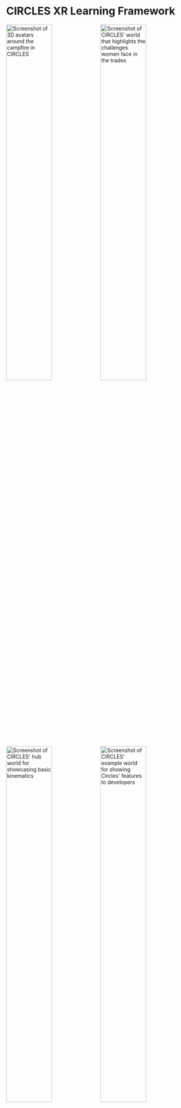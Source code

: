 # CIRCLES XR Learning Framework

<img src="node_server/public/global/images/Circles_MultiPlatform.jpg?raw=true" width="49.3%" alt="Screenshot of 3D avatars around the campfire in CIRCLES" />  <img src="node_server/public/global/images/Circles_WomenInTrades.jpg?raw=true" width="49.3%" alt="Screenshot of CIRCLES' world that highlights the challenges women face in the trades" /><img src="node_server/public/global/images/Circles_KinematicsHub.jpg?raw=true" width="49.3%" alt="Screenshot of CIRCLES' hub world for showcasing basic kinematics" /> <img src="node_server/public/global/images/Circles_ExampleWorld.jpg?raw=true" width="49.3%" alt="Screenshot of CIRCLES' example world for showing Circles' features to developers" />

## Table of Contents
##### *[back to top](#circles-xr-learning-framework)*

<br>

- [Circles Overview](#circles-overview)
  - [Why Use VR in Learning?](#why-use-vr-in-learning)
  - [Why Circles?](#why-circles)
  - [Research Using Circles](#research-using-circles)
- [Circles Interactions](#circles-interactions)
- [Running Circles Locally](#running-circles-locally)
- [Creating A New Circles World](#creating-a-new-circles-world)
- [Circles Structure](#circles-structure)
- [Circles Components](#circles-components)
- [Circles Networking](#circles-networking)
- [Learning More About A-Frame and Javascript Development](#learning-more-about-a-frame-and-javascript-development)
- [Contributing to Circles](#contributing-to-circles)
- [Early Contributors](#early-contributors)

----------------

## Circles Overview
##### *[back to top](#circles-xr-learning-framework)*

<br>

This **CIRCLES** framework is meant to easily allow
developers to create multi-user and multi-platform [WebXR](https://www.w3.org/TR/webxr/) learning activities on top of another WebXR framework [A-Frame](https://aframe.io), with networking provided by [Networked-Aframe](https://github.com/networked-aframe/networked-aframe).

CIRCLES is the practical Work-In-Progress (WIP) implementation of a research project into [universal](http://universaldesign.ie/What-is-Universal-Design/The-7-Principles/) and [inclusive](https://www.microsoft.com/design/inclusive/) multi-user VR considering how people interact with each other, their physical and virtual environments, and with learning artefacts in variable VR space. Our current focus is within both guided and unguided classroom and museum learning contexts; but we aim to keep the framework flexible where possible to allow for greater creativity.

- **[Click here for a blogpost on Circles and its progress, research, and development.](https://www.anthony-scavarelli.com/portfolio/circles-webvr-education-platform/)**
- **[Click here to view an open-access paper describing Circles and its core motivation, elements,and features.](https://publications.immersivelrn.org/index.php/academic/article/view/228)**

<br>

### **Why use VR in Learning?**
##### *[back to top](#circles-xr-learning-framework)*

<br>

While VR/AR technologies first appeared in research and development dating back to middle of the twentieth century ([Azuma 1997](https://scholar.google.com/scholar?hl=en&as_sdt=0%2C5&q=Azuma+R+%281997%29+A+survey+of+augmented+reality.+Presence+Teleoper+Virtual+Environ+6%284%29%3A355–385&btnG=); [Mazuryk and Gervautz 1996](https://scholar.google.com/scholar?hl=en&as_sdt=0%2C5&q=Mazuryk+T%2C+Gervautz+M+%281996%29+Virtual+reality-history%2C+applications%2C+technology+and+future.+Vienna+University+of+Technology&btnG=)) there is tremendous human interest in the concept of simulating reality which can be seen within fiction as early as the 1930s ([Weinbaum 1935](https://www.historyofinformation.com/detail.php?entryid=4543)), and much earlier within the philosophical realm, when humans started to consider whether our perceived reality is an “absolute” reality, rather than merely “shadows on a cave wall” ([Plato](https://en.wikipedia.org/wiki/Allegory_of_the_cave)), “a dream” ([Descartes](https://en.wikipedia.org/wiki/Dream_argument)) or a robust “computer simulation” ([Bostrom 2003](https://scholar.google.com/scholar?hl=en&as_sdt=0%2C5&q=Bostrom+N+%282003%29+Are+you+living+in+a+computer+simulation%3F+Philos+Q+53%28211%29%3A243–255&btnG=)).

Post-Secondary Education in many industrialized countries such as Canada is currently facing performance and outcome challenges due to the lack of student engagement, experiential learning, and higher-order [21st-century skills such as critical thinking, communication, and collaboration](https://en.wikipedia.org/wiki/21st_century_skills). Virtual reality, with its ability to increase engagement, embodiment, experiential learning, and enhanced collaboration across co-located and remote spaces, appears a powerful tool for addressing some of the challenges we face in learning within social learning spaces. However, there are still many challenges concerning the ubiquitous use of virtual reality technology for learning within social learning spaces.

<br>

### **Why Circles?**
##### *[back to top](#circles-xr-learning-framework)*

<br>

Rather than trying to recreate our physical learning spaces or be a more general communication platform, of [which](https://hubs.mozilla.com) [there](https://framevr.io) [are](https://altvr.com) [many](https://recroom.com), we are developing the Circles framework as a transformative learning tool for use within social learning spaces, that aims to provide engaging, social, and experiential learning activities from which to springboard toward deeper processing and reflection. This framework is based on the concept of Circle, a collection of virtual environments or worlds that connect to one another - the basic experiential element of the virtual learning environments - and Artefacts - the basic element for sharing and receiving knowledge. Though creating more inclusive VR technologies is an extremely broad objective we choose to use the concept of social accessibility to focus on increasing the comfort of using VR technologies around and with others within social learning spaces.
<br><br>

### The (3) primary motivations for **CIRCLES** are as follows:
derived from [Scavarelli et al. 2021](https://scholar.google.com/scholar?hl=en&as_sdt=0%2C5&q=Scavarelli%2C+A.%2C+Arya%2C+A.%2C+%26+Teather%2C+R.+J.+%282020%29.+Virtual+reality+and+augmented+reality+in+social+learning+spaces%3A+a+literature+review.+Virtual+Reality.+https%3A%2F%2Fdoi.org%2F10.1007%2Fs10055-020-00444-8++&btnG=)

- **Accessibility**
  - **Device Scalability:** Platform Scalability refers to a system capable of adapting to a range of [VR](https://en.wikipedia.org/wiki/Virtual_reality)/[AR](https://en.wikipedia.org/wiki/Augmented_reality) capable platforms (desktop, mobile, large screens, etc.). This is comparable to a virtual form of [UDL (Universal Design for Learning)](https://udlguidelines.cast.org), which suggests increasing the accessibility of learning activities via (1) Multiple Means of Representation, (2) Multiple Means of Expression, and (3) Multiple Means of Engagement ([Rose et al., 2006](https://scholar.google.com/scholar_lookup?title=Universal%20design%20for%20learning%20in%20postsecondary%20education%3A%20reflections%20on%20principles%20and%20their%20application&journal=J%20Postsecond%20Educ%20Disabil&volume=19&issue=2&pages=135-151&publication_year=2006&author=Rose%2CDH&author=Harbour%2CWS&author=Johnston%2CCS&author=Daley%2CSG&author=Abarnall%2CL)). By supporting multiple platforms (Desktop, Mobile\[tablet\], and Head-Mounted Display (HMD - [Oculus Quest](https://www.oculus.com/blog/introducing-oculus-quest-our-first-6dof-all-in-one-vr-system-launching-spring-2019/) only right now)), VR/AR content can be potentially more accessible with “multiple means of action and expression.” *Note that we are only supporting Oculus Quest 1/2 at this time because the Quest does not introduce trip-hazards i.e., wires to a computer, is the most cost-effective immersive HMD on the market, includes the most well-supported HMD [WebXR browser](https://developer.oculus.com/documentation/oculus-browser/), and standalone HMDs have **much less** friction pushing immersive WebXR content over an HMD wired to a PC.*

  - **Social Scalability:** To create a framework that allows variable forms of one-to-many users across both co-located and remote perspectives. This framework should encourage the use of experiences that allow one to interact; but that also the experience should scale naturally and with collaboration and/or competition in mind to provide a more visceral experience as the number of users increases. Social Scalability is based on Snibbe et al’s definition of social scalability within a museum context whereby *“interactions are designed to share with others ... interaction, representation, and users’ engagement and satisfaction should become richer as more people interact”* ([Snibbe & Raffle, 2009](https://scholar.google.com/scholar?hl=en&as_sdt=0%2C5&q=Snibbe+SS%2C+Raffle+HS+%282009%29+Social+immersive+media&btnG=)).

  - **Reality Scalability [future]:** To create a framework that encourages developers to create experiences that allow VR, AR, and physical installation experiences, across a variable number of users. *Note that the recent inclusion of AR into WebXR soon should help with this *future* goal.

- **Consideration of Parallel Realities:** 
There is some work looking at how the virtual work can affect our reality, in how we identify in virtual worlds can change our behaviour ([Yee & Bailenson, 2007](https://scholar.google.com/scholar_lookup?title=The%20proteus%20effect%3A%20the%20effect%20of%20transformed%20self-representation%20on%20behavior&journal=Hum%20Commun%20Res&volume=33&issue=3&pages=271-290&publication_year=2007&author=Yee%2CN&author=Bailenson%2CJ)), in how task performance can be affected by others through social facilitation and social inhibition ([Miller et al., 2019](https://scholar.google.com/scholar_lookup?title=Social%20interaction%20in%20augmented%20reality&journal=PLoS%20ONE&volume=14&issue=5&pages=1-26&publication_year=2019&author=Miller%2CMR&author=Jun%2CH&author=Herrera%2CF&author=Villa%2CJY&author=Welch%2CG&author=Bailenson%2CJN)), and in how virtual spaces can also change behaviour ([MacIntyre et al., 2004](https://scholar.google.com/scholar_lookup?title=Presence%20and%20the%20aura%20of%20meaningful%20places&journal=Presence%20Teleoper%20Virtual%20Environ&volume=6&issue=2&pages=197-206&publication_year=2004&author=MacIntyre%2CB&author=Bolter%2CJD&author=Gandy%2CM); [Proulx et al., 2016](https://scholar.google.com/scholar_lookup?title=Where%20am%20I%3F%20Who%20am%20I%3F%20The%20relation%20between%20spatial%20cognition%2C%20social%20cognition%20and%20individual%20differences%20in%20the%20built%20environment&journal=Front%20Psychol&doi=10.3389%2Ffpsyg.2016.00064&volume=7&issue=February&pages=1-23&publication_year=2016&author=Proulx%2CMJ&author=Todorov%2COS&author=Aiken%2CAT&author=Sousa%2CAA)); but there is still much work to be done on how the physical learning spaces we inhabit may affect our virtual behaviours. We have seen that the very nature of using this technology can inhibit participation and comfort ([Brignull & Rogers, 2002](https://scholar.google.com/scholar_lookup?title=Enticing%20people%20to%20interact%20with%20large%20public%20displays%20in%20public%20spaces&journal=Proc%20INTERACT&volume=3&pages=17-24&publication_year=2002&author=Brignull%2CH&author=Rogers%2CY); [Outlaw & Duckles, 2017](https://extendedmind.io/social-vr); [Rogers et al., 2019](https://scholar.google.com/scholar?hl=en&as_sdt=0%2C5&q=Rogers+K%2C+Funke+J%2C+Frommel+J%2C+Stamm+S%2C+Weber+M+%282019%29+Exploring+interaction+fidelity+in+virtual+reality&btnG=)); but it is still very early beyond some studies into how we prevent collisions in shared virtual spaces ([Langbehn et al., 2018](https://scholar.google.com/scholar?hl=en&as_sdt=0%2C5&q=Langbehn+E%2C+Harting+E%2C+Steinicke+F+%282018%29+Shadow-avatars%3A+a+visualization+method+to+avoid+collisions+of+physically+co-located+users+in+room&btnG=); [Scavarelli & Teather, 2017](https://scholar.google.com/scholar?hl=en&as_sdt=0%2C5&q=Scavarelli+A%2C+Teather+RJ+%282017%29+VR+Collide%21+comparing+collision-avoidance+methods+between+co-located+virtual+reality+users&btnG=)). Just as connectivism and activity theory suggest that our digital tools and the socio-historical culture that surround learners become intrinsic part of the learning process, we should also consider how these same processes apply to both virtual environments and physical worlds as it becomes clear that the virtual worlds and physical worlds are not mutually exclusive perspectives.

- **Learning Foundations:** Though most VR/AR projects in learning depend on constructivism, experiential learning, and/or social cognitive theory as a foundation for chosen features and properties, there are additional theoretical and methodological foundations within [CSCL (Computer-Supported Collaborative Learning)](https://en.wikipedia.org/wiki/Computer-supported_collaborative_learning) that may help lend more significant consideration to both the virtual and physical environments within a socio-cultural context. [Activity theory](https://en.wikipedia.org/wiki/Activity_theory), in the form of expansive learning, includes not only digital tools and objects/artefacts as an intrinsic part of the learning process; but also the socio-historical properties of learning spaces ([Engeström, 2016](https://www.cambridge.org/core/books/studies-in-expansive-learning/E68E35B6DC42FCD58853E098917F4764); [Stahl & Hakkarainen, 2020](https://researchportal.helsinki.fi/en/publications/theories-of-cscl)). This could include some exciting explorations into the interplay between the social, spatial, and cultural aspects present within both the virtual and physical learning spaces; and how to better create VR/AR content that acknowledges them. This could include exploring how wearing in HMDs in learning spaces is not yet culturally acceptable ([Rogers et al., 2019](https://scholar.google.com/scholar?hl=en&as_sdt=0%2C5&q=Rogers+K%2C+Funke+J%2C+Frommel+J%2C+Stamm+S%2C+Weber+M+%282019%29+Exploring+interaction+fidelity+in+virtual+reality&btnG=)), or that being a woman in social VR spaces may encourage virtual harassment, decreasing participation in activities using these technologies ([Outlaw & Duckles, 2017](https://extendedmind.io/social-vr)). The interconnected processes of learning within individuals and their actions, the social environment, and the spatial environments are complex, and as we add in virtual environments that may change behaviour, we may need to look towards additional learning theories that better encapsulate how this learning happens.

<br>

### **Research Using Circles**
##### *[back to top](#circles-xr-learning-framework)*

- [Scavarelli, A., Arya, A., Teather, R.J., Wakelin, R., Gauen, S., McCann, J., “Exploring the Inclusive Design and Use of Social Multi-Platform Virtual Reality for a Post-Secondary Gender Diversity Workshop,” 2024 10th International Conference of the Immersive Learning Research Network (iLRN), Glasgow, Scotland, 2024.](https://www.immersivelrn.org/ilrn2024/home/)
- [Scavarelli, A., Arya, A., & Teather, R. J., “Circles: A Framework for Creating Inclusive Virtual Reality Learning Activities in Social Learning Spaces,” Immersive Learning Research – Academic, 1(1), pp. 1–11, 2024.](https://publications.immersivelrn.org/index.php/academic/article/view/228) 
- [Scavarelli, A., Teather, R. J. & Arya, A., “Exploring Selection and Search Usability Across Desktop, Tablet, and Head-Mounted Display WebXR Platforms,” 2023 9th International Conference on Virtual Reality (ICVR), 2023, pp. 505-514, 2023.](https://ieeexplore.ieee.org/document/10169549)
- [Yong, A., Arya A., & Mantch M., "Indigenous Technology Empowerment Model: A Community-based Design Framework," 2023 IEEE International Conference on Engineering, Technology and Innovation (ICE/ITMC), Edinburgh, United Kingdom, pp. 1-9, 2023.](https://ieeexplore.ieee.org/abstract/document/10332432?casa_token=ORzJMJ2PVIMAAAAA:WljQYCNyilcfzFahu8dRTlio58CkAZTAUH0q6NJ5L3F1uwb_SgvhDGTRTGydVFPHPf-RK9UWy8od)
- [Kroma A., Grinyer K., Scavarelli A., Samimi E., Kyian S. and Teather R.J., “The Reality of Remote Extended Reality Research: Practical Case Studies and Taxonomy,” Front. Comput. Sci., 2022.](https://www.frontiersin.org/articles/10.3389/fcomp.2022.954038/)
- [Blais, L., Qorbani, H. S., Arya, A., & Davies, J. "A Memory Palace for Brain Anatomy and Function Represented in Virtual Reality. International Association for Development of the Information Society," 19th International Conference on Cognition and Exploratory Learning in Digital Age (CELDA). 2022.](https://eric.ed.gov/?id=ED626951)
- [Scavarelli, A., Arya, A., & Teather, R. J., “Circles: exploring multi-platform accessible, socially scalable VR in the classroom,” 2019 IEEE Games, Entertainment, Media Conference (GEM), pp. 1–4, 2019.](https://ieeexplore.ieee.org/abstract/document/8897532)
- [Scavarelli, A., Teather, R. J., & Arya, A. “Towards a Framework on Accessible and Social VR in Education,” 2019 IEEE Conference on Virtual Reality and 3D User Interfaces (VR), pp. 1148–1149, 2019.](https://ieeexplore.ieee.org/abstract/document/8798100)

_[More information on Circles' related research](https://www.anthony-scavarelli.com/research/)_

<br><br>

----------------

## Circles Interactions
##### *[back to top](#circles-xr-learning-framework)*

<br>

Within the 3D worlds of Circles all interactions aim towards single-click selections where possible as an exploration into how to make controls symmetric across all three supported platforms (Desktop, Mobile, and HMD). This may change as our user studies and user feedback propose more significant differences between the three platforms. As this is a learning framework is meant for use within social learnig spaces like classrooms and museums it is important that advanced functionality is hidden by default (i.e., hiding joystick movement in HMD VR so that unexpected users do not get [motion sickness](https://en.wikipedia.org/wiki/Virtual_reality_sickness)) and that the interactions are [simple and intuitive](http://universaldesign.ie/What-is-Universal-Design/The-7-Principles/#p3). We are also inspired to reduce interactions to a form that *could* be controlled by [a single user input](https://blog.prototypr.io/accessible-locomotion-and-interaction-in-webxr-e4d87c512e51) for more extreme but significant use-cases.

_NOTE: For navigation, we use the [Aframe-Extras'](https://github.com/c-frame/aframe-extras) "[movement-controls](https://github.com/c-frame/aframe-extras/tree/master/src/controls)" that support [nav-meshes](https://github.com/c-frame/aframe-extras/tree/master/src/pathfinding)._

![Illustration of the three different control schemes for Circles. From left to right, Desktop with mouse, Mobile with finger tap, and raycast with HMD VR controller](node_server/public/global/images/Circles_PlatformInteractions.jpg?raw=true)

### Interaction Controls

| <br>Interaction      | Default<br>Desktop  | <br>Mobile          |<br>HMD              | Advanced<br>Desktop | <br>Mobile          | <br>HMD             |
|:---                  |:---                 |:---                 |:---                 |:---                 |:---                 |:---                 |
|  Navigation          | Checkpoint Teleport                       ||                    | WASD                | n/a                 | Left Joysick        |
|  Look                | Left-Mouse Drag     | Device Orientation  | HMD Orientation     | n/a                 | tap-drag left/right | n/a                 |
|  Selection           | Single Click/Tap/Raycast Object           ||                    | TBD                 | TBD                 | TBD                 |
|  Manipulation        | Non-Diegetic UI (rotate, zoom, release)   ||                    | TBD                 | TBD                 | TBD                 |
|  Release             | Single Click/Tap/Raycast Object           ||                    | TBD                 | TBD                 | TBD                 |         

<br>

----------------

## Running Circles Locally
##### *[back to top](#circles-xr-learning-framework)*

<br>

1. Clone repo
    - `git clone https://github.com/PlumCantaloupe/circlesxr.git`
1. Though not necessary, [Visual Studio Code](https://code.visualstudio.com/) is recommended to develop, run, and modify *Circles*. Additionally, VSCode allows you to easily open [an integrated terminal](https://code.visualstudio.com/docs/editor/integrated-terminal) to execute the terminal commands below. It also has many [built-in Github features](https://code.visualstudio.com/docs/editor/versioncontrol). 
1. [Install mongo community server](https://www.mongodb.com/docs/manual/administration/install-community/)
    - We also _recommend_ installing the [MongoDB command line tool](https://www.mongodb.com/docs/mongodb-shell/) so that you can access the Mongo databases via command line, though you can also use the [Compass application](https://www.mongodb.com/docs/compass/current/). This is usually included with the mongo community server install.
1. [Install node/npm](https://nodejs.org/en/download/). **NOTE: We recommend installing the "LTS" version of npm/node.**
1. Make sure you have [Python installed](https://www.python.org/downloads/) (as some libraries may require Python to build this project with NPM)
1. Go into project folder and install NPM dependencies 
    - `npm install`
1. Set up the Environment file
    - `cp .env.dist .env` (or just duplicate the .env.dist file and rename it as .env :)
    - Make any changes to your .env file that are specific to your environment
1. Make sure that a Mongo instance is started and running, either as a service or via command line (see [installation and running instructions for your specific operating system](https://www.mongodb.com/docs/manual/administration/install-community/)).
1. Serve the app so you can view it in your browser
    - `npm run serve`
    - This will build the needed bundles and serve the app for viewing. Check
      out the `scripts` section of `package.json` for more build options and
      details.
1. Please note that due some insecurities around running WebXR (and this library) that we need to [serve webXR content using https](https://developer.mozilla.org/en-US/docs/Web/API/WebXR_Device_API/Startup_and_shutdown). Any easy way to do so using localhost is to use a port-forwarding tool like [ngrok](https://ngrok.com/) to run everything properly across all supported WebXR platforms.
1. In a browser (recommend Chrome at this time), go to `localhost:{SERVER_PORT}/add-all-test-data` (default is `localhost:1111/add-all-test-data`) to add both models to mongo db and test users. Note that if you are using localhost your browser (Chrome at this time) may complain about your site [re-directing assets to load via https and creating https mismatches](https://developer.mozilla.org/en-US/docs/Web/HTTP/Headers/Strict-Transport-Security) so you may try other browsers (i.e., Firefox), or consider _[highly recommended]_ using [ngrok](https://ngrok.com/) to serve up localhost as a remote https endpoint (note for WebXR to properly function on reality-based devices i.e. tablets or HMDs the content must served via https). Though ngrok works very well, [please see here for ngrok alternatives](https://github.com/anderspitman/awesome-tunneling). This will also allow you to easily test locally on other devices i.e., a mobile or standalone HMD device, and show your development to other collaborators via a publicly accessible URL.
    - **NOTE:** If you need to clean up or modify db contents use th MongoDB [Compass Application](https://www.mongodb.com/docs/compass/current/?_ga=2.136660531.242864686.1674159088-1142880638.1674159088) or [mongosh](https://www.mongodb.com/docs/mongodb-shell/) shell. For example, to drop the entire _circles_ db (which you will have to do when we make changes to the db structure) use the following commands within the mongosh shell (the re-add data with `localhost:{SERVER_PORT}/add-all-test-data` url):
        - `use circles`
        - `db.dropDatabase()`
1. Login with one of the 3 test users when you enter `localhost:{SERVER_PORT}/`, or as recommended above using [ngrok](https://ngrok.com/), `https://your_ngrok_url.ngrok.io/`(there are also others i.e., t1, r1, p1, p2, p3)
    - `{username}:{password}`
    - `s1@circlesxr.com:password`
    - `s2@circlesxr.com:password`
    - `s3@circlesxr.com:password`
1. Open another instance of browser (or open incognito mode, or another browser)
1. Log in with another user and have fun seeing each other!

*Deploying Remotely: If you are planning on running this on a remote instance like [AWS](https://aws.amazon.com) please see [Networked-Aframe's instructions on doing so with WebRTC](https://github.com/networked-aframe/naf-janus-adapter/blob/master/docs/janus-deployment.md), including some notes from the [Mozilla Hubs team on potential hosting costs](https://hubs.mozilla.com/docs/hubs-cloud-aws-costs.html).*

### Instance Routes

- */explore* (this is to see the list of worlds included here)
- */register* (has been disabled for now)
- */profile*
- */campfire*
- */add-all-test-data* (only do this once, or if you have deleted/dropped the database and need to re-populate test data )

----------------

## Creating A New Circles World
##### *[back to top](#circles-xr-learning-framework)*

<br>

- Go to src/worlds and see that each world has its own folder and associated index.html
- See [ExampleWorld](https://github.com/PlumCantaloupe/circlesxr/tree/master/src/worlds/ExampleWorld) for a fully-featured example of how to set up your own.
- Currently, routes are not automatically created for each world (in progress); but you can type in the URL in the following format: `http://127.0.0.1:{SERVER_PORT}/w/{YOUR_WORLD_FOLDER}`, or as recommended above using [ngrok](https://ngrok.com/), `https://your_ngrok_url.ngrok.io/w/{YOUR_WORLD_FOLDER}`.
- Note that when you enter that `?group=explore` is added to your URL. `explore` is the default group (everyone in that same group can see each other). If you wish to add your own group so that only others within teh same group can see each other, set that last poart of teh URL yourself i.e., `http://127.0.0.1:{SERVER_PORT}/w/{YOUR_WORLD_FOLDER}?group={YOUR_GROUP_NAME}`, or as recommended above using [ngrok](https://ngrok.com/), `https://your_ngrok_url.ngrok.io/w/{YOUR_WORLD_FOLDER}?group={YOUR_GROUP_NAME}`. 
- Note that in [ExampleWorld](https://github.com/PlumCantaloupe/circlesxr/tree/master/src/worlds/ExampleWorld) you can see a few HTML entities that are required for your world to properly connect to this framework. These are replaced with the appropriate scripts in [webpack.worlds.parts](https://github.com/PlumCantaloupe/circlesxr/tree/Workshop_Features/src/webpack.worlds.parts) during the build stage so please pay attention to their position within the page.
  ```html  
  <circles-start-scripts/>

  <!-- a-scene with 'circles-properties' component [REQUIRED] -->
  <a-scene circles_scene_properties>

  <circles-assets/>

  <circles-manager-avatar/>

  <circles-end-scripts/>
  ```
  Below is the most basic example, with only a Circles' avatar networked into a scene. Feel free to use [A-Frame](https://aframe.io) components to add [geometry](https://github.com/aframevr/aframe/blob/master/docs/components/geometry.md), [3D models](https://aframe.io/docs/1.4.0/introduction/models.html), [animations](https://github.com/aframevr/aframe/blob/master/docs/components/animation.md), [lights](https://github.com/aframevr/aframe/blob/master/docs/components/light.md), and [load assets](https://aframe.io/docs/1.4.0/core/asset-management-system.html). You may also want to add some [Circles specific components](#circles-components) for navigation, artefacts, buttons etc. 

  ```html
  <html>
  <head>
    <!-- Circles' head scripts [REQUIRED] -->
    <circles-start-scripts/>
  </head>
  <body>
    <!-- this is used to create our enter UI that creates a 2D overlay to capture a user gesture for sound/mic access etc. -->
    <circles-start-ui/>

    <!-- a-scene with 'circles-properties' component [REQUIRED] -->
    <a-scene circles_scene_properties>
      <a-assets>

        <!-- Circles' built-in assets [REQUIRED] -->
        <circles-assets/>
      </a-assets>

      <!-- Circles' built-in manager and avatar [REQUIRED] -->
      <circles-manager-avatar/>

    </a-scene>

    <!-- Circles' end scripts [REQUIRED] -->
    <circles-end-scripts/>
   </body>
  </html>
  ```

----------------

## Circles Structure
##### *[back to top](#circles-xr-learning-framework)*

<br>

Circles follows the [ECS (Entity-Component System)](https://aframe.io/docs/1.4.0/introduction/entity-component-system.html) programming design pattern that [A-Frame](https://aframe.io) follows, likely be familiar to [Unity](https://unity.com) Developers.

Also note that Circle sis built on several libraries, giving you additional functionality. They follow:
- [A-Frame](https://aframe.io/docs/1.4.0/introduction/), which is built on [Three.js](https://aframe.io/docs/1.4.0/introduction/developing-with-threejs.html): This gives us a 3D engine specifically created for building multi-platform WebXR content using [HTML](https://www.w3schools.com/whatis/whatis_html.asp) and [Javascript](https://www.w3schools.com/js/).
- [Networked-Aframe](https://github.com/networked-aframe/networked-aframe): For quickly networking objects. To send simple message, and synching client states, see [Circles Networking](https://github.com/PlumCantaloupe/circlesxr#circles-networking).
- [Aframe-extras (controls and pathfinding)](https://github.com/c-frame/aframe-extras). This library gives us additional multi-platform controls, including the ability to use [nav meshes](https://medium.com/@donmccurdy/creating-a-nav-mesh-for-a-webvr-scene-b3fdb6bed918) to limit movement within Circles' worlds.
- [Aframe-Physics](https://github.com/c-frame/aframe-physics-system): Available for those that wish to include physics into their Circles worlds (see the "KIN_" worlds included as an example).

The general structure of the framework (and the Github repository) follows:

- [The Server](https://github.com/PlumCantaloupe/circlesxr/tree/master/node_server): Circles uses a javscript server [node.js] and all associated code relevant to the delivery of all HTML and JS content is can be found in this folder. [app.js](https://github.com/PlumCantaloupe/circlesxr/blob/master/node_server/app.js) is the main file that connects to a javascript databse [MongoDB](https://www.mongodb.com/) for saving user information, and serves up Circles' html and javascript pages. Note that [router.js](https://github.com/PlumCantaloupe/circlesxr/blob/master/node_server/routes/router.js) is reponsible for creating appropriate paths to content, and [controller.js](https://github.com/PlumCantaloupe/circlesxr/blob/master/node_server/controllers/controller.js) is reponsible for connecting with the mongo database, and that much of the 2D html content (e.g., login and explore pages) are rendered with [pug](https://pugjs.org/), which allows us to generate HTML and CSS via javascript. All files related to 2D HTML and CSS are found within the [web folder](https://github.com/PlumCantaloupe/circlesxr/tree/master/node_server/public/web).
- [Circles Core](https://github.com/PlumCantaloupe/circlesxr/tree/master/src/core): All core functionality of the Circles can be found here, including any constants or global functions, we would like to be able to access on both the server and client sides. This will be invisible to most developers. To simplify development for content we also modify code during the [webpack](https://webpack.js.org) project build before we serve it.
- [Circles Worlds](https://github.com/PlumCantaloupe/circlesxr/tree/master/src/worlds): All Circles' worlds are placed here. From here they are modified to include Circles specific functionality and copied into an untracked folder on the server.
- [Circles Groups](https://github.com/networked-aframe/networked-aframe#scene-component): All Circles' users are connected to others within the same "group" (or "room"), no matter which Circles world they are within. You can set this manually by adding `?group=YOUR_GROUP_NAME` manually to the end of your Circles URL e.g., `http://127.0.0.1:{SERVER_PORT}/w/{YOUR_WORLD_FOLDER}?group={YOUR_GROUP_NAME}`, or as recommended above using [ngrok](https://ngrok.com/), `https://your_ngrok_url.ngrok.io/w/{YOUR_WORLD_FOLDER}?group={YOUR_GROUP_NAME}`. This group is then passed to the [networked-aframe](https://github.com/networked-aframe/networked-aframe) room property to connect users only to users within the same group..

*Also note, that a [ResearchSpace](https://github.com/PlumCantaloupe/circlesxr/tree/master/src/worlds/ResearchSpace/) is currently in development for evaluating [Fitts' Law selections](https://www.yorku.ca/mack/hhci2018.html) and search performance. At this time the ResearchSpace, and the associated [research components](https://github.com/PlumCantaloupe/circlesxr/tree/master/src/worlds/ResearchSpace/scripts) are local to the ["ResearchSpace" world](https://github.com/PlumCantaloupe/circlesxr/tree/master/src/worlds/ResearchSpace/index.html). After more extensive testing it will likely be moved to the Circles core.*

----------------

## Circles Components
##### *[back to top](#circles-xr-learning-framework)*

<br>

There are dozens of components created for use within this framework that you can find in the [components folder of this repo](https://github.com/PlumCantaloupe/circlesxr/tree/master/src/components); but the following will likely be the most used, and thus the most significant.

First, some useful functions that may be useful for the creation of your own components:

```js
//get the name of the group we are in (users in a group can only see each other)
CIRCLES.getCirclesGroupName();

//get the name of the Circles' world the user is in
CIRCLES.getCirclesWorldName();

//get the name of the current user
CIRCLES.getCirclesUserName();

//find out if Circles is ready i.e., your avatar is constructed.
CIRCLES.isReady();

//return the avatar element (perhaps we want to add something to the avatar or query for body elements to change their colour).
CIRCLES.getAvatarElement();

//return the rig of the avatar (when we want to move our avatar i.e., teleport them somewhere. or access things like aframe-extra's "movement-controls" to adjust speed, enable/disble etc.)
CIRCLES.getAvatarRigElement();

//return the camera element (from the avatar's point of view, if you want parent things to the camera e.g., adding UIs))
CIRCLES.getMainCameraElement();

//get reference to the Circles manager entity
CIRCLES.getCirclesManagerElement();

//get reference to the Circles manager component
CIRCLES.getCirclesManagerComp();

//returns reference to held element, or null if no held object on this player/client  
CIRCLES.getPickedUpElement();

//to get the non-networked id of an elem (queries the 'circles-object-world' component for tehj original "id") 
CIRCLES.getNonNetworkedID(elem);

//Example
//You may also listen to the CIRCLES.READY event on the scene to find out when Circles is ready to manipulate
document.addEventListener(CIRCLES.EVENTS.READY, function() {
    console.log('Circles is ready!');
});
```

And now the components available for you.

- [circles-artefact](https://github.com/PlumCantaloupe/circlesxr/blob/master/src/components/circles-artefact.js):
This is a core component in our framework that explores learning around tools and objects. The circles-artefact allows you to create an object that has textual (and audio) descriptions and narratives, that can be picked up by an user's avatar and manipulated.

  | Property        | Type            | Description                                               | Default Value        |
  |-----------------|-----------------|-----------------------------------------------------------|----------------------|
  | inspectPosition | Vec3            | Adjust the position of artefact when picked up.           | 0 0 0                |
  | inspectRotation | vec3, degrees   | Adjust rotation of artefact when picked up.               | 0 0 0                |
  | inspectScale    | Vec3            | Adjust the size of artefact when picked up.               | 1 1 1                |
  | textRotationY   | number, degrees | Adjust the rotation of the description text. Degrees.     | 0                    |
  | label_on        | boolean         | Whether label is visible/used.                            | true                 |
  | label_text      | string          | Label text.                                               | 'label_text'         |
  | label_offset    | vec3            | Position relative to artefact it is attached to.          | 0 0 0                |
  | label_arrow_position  | string, oneOf: ['up', 'down', 'left', 'right']         | Which way the labels points.                 | 'up'         |
  | description_on  | boolean         | Whether description is visible/used.                            | true                 |
  | descriptionLookAt  | boolean         | Whether description rotates to follow avatar.                            | false                 |
  | description_offset    | vec3            | Position relative to artefact it is attached to.          | 0 1.22 0                |
  | desc_arrow_position  | string, oneOf: ['up', 'down', 'left', 'right']         | Which way the labels points.                 | 'up'         |
  | title           | string          | Title of description.                                     | 'No Title Set'       |
  | title_back      | string          | Title of description on back.                                     | ''       |
  | description     | string          | Description text.                                         | 'No decription set'  |
  | description_back | string          | Description text on back.                                         | ''  |
  | audio           | audio           | Narration audio that can be added to play when artefact picked up.        | ''         |
  | volume          | number          | If there is narration audio attached to this, this controls volume.       | '1.0'         |

  *Example 'circles-artefact' code: Note we are loading in a gltf model sing A-Frame's [gltf-model loader](https://github.com/aframevr/aframe/blob/master/docs/components/gltf-model.md), setting position, rotation, scale, and then setting several properties for the 'circles-artefact.'*

  ```html
  <a-entity id="Artefact_ID"
            position="0 0 0" 
            rotation="0 0 0" 
            scale="1 1 1"
            gltf-model="#model_gltf"
            circles-artefact="
                inspectPosition:      0.0 0.0 0.0;
                inspectScale:         0.5 0.5 0.5;
                inspectRotation:      0 0 0;
                textRotationY:        90;
                descrption_offset:    0 1 0;
                description_on:       true;
                desc_arrow_position:  down;
                label_text:           Some Label;
                label_offset:         0 1 0;
                label_on:             true;
                label_arrow_position: down;
                title:                Some Title;
                description:          Some description text.;
                title_back:           Some Title;
                description_back:     Some description text.;
                audio:                #some-snd; 
                volume:               0.4;" >
  </a-entity>
  ```

- [circles-button](https://github.com/PlumCantaloupe/circlesxr/blob/master/src/components/circles-button.js): This is a general purpose button that we can use to listen for click events on and trigger our own code or use in combination with another Circles' component i.e., '[circles-sendpoint](https://github.com/PlumCantaloupe/circlesxr/blob/master/src/components/circles-sendpoint.js), see next below'.

  | Property           | Type            | Description                                               | Default Value        |
  |--------------------|-----------------|-----------------------------------------------------------|----------------------|
  | type               | string, oneOf:['box', 'cylinder']            | Set whether the button pedastal is a cylinder or box shape.                                             | 'box'                  |
  | button_color       | color           | colour of button                                          | 'rgb(255, 100, 100)'                  |
  | button_color_hover | color           | colour of button on mouseover/hover.                      | 'rgb(255, 0, 0)'                      |
  | pedastal_color     | color           | colour of button pedestal                                 | 'rgb(255, 255, 255)'                  |
  | diameter           | number          | set the size of the button                                | 0.5                                   |

  *Example 'circles-button' used in combination with 'circles-sendpoint' to send the player to a far-off checkpoint elsewhere in the world.*
  
  ```html
  <a-entity circles-button="pedastal_color:rgb(74, 87, 95);" circles-sendpoint="target:#door;" position="0 0 0" rotation="90 0 0" scale="0.8 0.8 0.8"></a-entity>
  ```

- [circles-checkpoint](https://github.com/PlumCantaloupe/circlesxr/blob/master/src/components/circles-checkpoint.js): Attach to to an entity that you wish to act as a navigation checkpoint. Appearance is automatically set.

  | Property        | Type            | Description                                               | Default Value        |
  |-----------------|-----------------|-----------------------------------------------------------|----------------------|
  | offset          | vec3            | Adjust where the player is positioned, relative to checkpoint position.               | 0 0 0                |
  | useDefaultModel | boolean         | Whether the default "green cylinder" used (set false to use your own model).          | true               |

  *Example 'circles-checkpoint' code: Note we are setting position of the checkpoint to also denote where the player is placed after clicking on this checkpoint.*

  ```html
  <a-entity circles-checkpoint position="10 0 9.5"></a-entity>
  ```
- [circles-description](https://github.com/PlumCantaloupe/circlesxr/blob/master/src/components/circles-description.js): Used to create a large two-sided element to have textual descriptions.

  | Property        | Type            | Description                                               | Default Value        |
  |-----------------|-----------------|-----------------------------------------------------------|----------------------|
  | title_text_front       | string         | Front title text.                                         | '[~20-25 chars] title_front'                |
  | title_text_back        | string         | Back title text.                                          | ''                |
  | description_text_front | string         | Front title text.                                         | '[~240-280 chars] description_front'                |
  | description_text_back  | string         | Front title text.                                         | ''                |
  | offset          | vec3            | Adjust where the label is positioned, relative to rotation origin.               | 0 0 0                |
  | arrow_position  | string, oneOf: ['up', 'down', 'left', 'right']            | Adjust where the player is positioned, relative to checkpoint position.               | 'up'               |
  | lookAtCamera    | boolean            | Whether the label rotates to face the camera.               | true               |
  | updateRate      | number            | How often the lookAtCamera rotates the label, in ms.               | 20                |

  *Example 'circles-description' code: Note that if no back title and description provided the rotate button above is not shown.*

  ```html
  <a-entity id="description_box" position="1.0 2.0 3.0" rotation="0 90 0"
            circles-description=" title_text_front:       Hello!;
                                  description_text_front: I am saying hello.;
                                  title_text_back:        Good-bye!;
                                  description_text_back:  I am saying good-bye.;
                                  offset:                 2 0 0;
                                  arrow_position:         left;
                                  lookAtCamera            :true; "></a-entity>
  ```
- [circles-interactive-object](https://github.com/PlumCantaloupe/circlesxr/blob/main/src/components/circles-interactive-object.js): Attach to an entity that you wish to be interactive, and add some visual feedback to the object i.e., hover effects like scale, highlight, or an outline. Also have teh ability to quickly add a sound effect to be played during click here.

  _NOTE!!: There needs to be a material on the model before we "extend" it with a "highlight" using the "circles-material-extend-fresnel" component. A gltf likely already has one, but make sure if manually defining a metrial that the "material" attribute is listed **before** this component is added._

    | Property           | Type            | Description                                               | Default Value        |
    |--------------------|-----------------|-----------------------------------------------------------|----------------------|
    | type               | string, oneOf:['outline', 'scale', 'highlight']    | set the hover effect type  | ''               |
    | highlight_color    | color           | colour of highlight                                       | 'rgb(255, 255, 255)' |
    | neutral_scale      | number          | scale of outline highlight with no interaction            | 1.0                  |
    | hover_scale        | number          | scale of outline highlight with a "hover" i.e., mouseover | 1.08                 |
    | click_scale        | number          | scale of outline highlight with a "click"                 | 1.10                 |
    | click_sound        | audio           | sound asset for sound played during click                 | ''                   |
    | click_volume       | number          | volume of sound played during click                       | 0.5                  |
    | enabled            | boolean         | to turn on/off interactivity                              | true                 |

    *Example 'circles-interactive-object'*

    ```html
    <!-- allows us to interact with this element and listen for events i.e., "click", "mouseover", and "mouseleave" -->
    <!-- Important: note that "material" is listed before "circles-interactive-object" because it uses "circles-material-extend-fresnel" -->
    <a-entity material="color:rgb(101,6,23);" geometry="primitive:sphere; radius:0.4" circles-interactive-object="type:highlight"></a-entity>
    ```
- [circles-interactive-visible](https://github.com/PlumCantaloupe/circlesxr/blob/main/src/components/circles-interactive-visible.js): Attach to an entity that (or one or more of its child nodes) is interactive already, using _circles-interactive-object_, so that when we make it visible/non-visible, all interaction are enabled/disabled also. Otherwise, if you just use A-frame's ['visible' component](https://github.com/aframevr/aframe/blob/master/docs/components/visible.md), you can still click on invisible entities.

  _NOTE: This component attempts to look through all child elements also, o toggle interactive components._  

    | Value              | Description                                                                       |
    |--------------------|-----------------------------------------------------------------------------------|
    | true               | The entity will be rendered and visible (and interactive); the default value.     |
    | false              | The entity will not be rendered and visible (and not interactive).                |

    *Example 'circles-interactive-visible'*

    ```html
    <!-- allows us to hide/show and interactuve object without it being stil interactuve when invisible -->
    <a-entity geometry="primitive:sphere; radius:0.4" circles-interactive-object circles-interactive-visible="false"></a-entity>

    <!-- child node example -->
    <a-entity id="controls" circles-interactive-visible="false">
      <a-entity geometry="primitive:sphere; radius:0.4" circles-interactive-object></a-entity>
      <a-entity geometry="primitive:sphere; radius:0.4" circles-interactive-object></a-entity>
      <a-entity geometry="primitive:sphere; radius:0.4" circles-interactive-object></a-entity>
    </a-entity>
    ```
- [circles-label](https://github.com/PlumCantaloupe/circlesxr/blob/master/src/components/circles-label.js): Used to create a small visual label.

  | Property        | Type            | Description                                               | Default Value        |
  |-----------------|-----------------|-----------------------------------------------------------|----------------------|
  | text            | string          | Label test [20-24 characters].               | 'label_text'               |
  | offset          | vec3            | Adjust where the label is positioned, relative to rotation origin.               | 0 0 0                |
  | arrow_position  | string, oneOf: ['up', 'down', 'left', 'right']            | Adjust where the player is positioned, relative to checkpoint position.               | 'up'               |
  | lookAtCamera    | boolean            | Whether the label rotates to face the camera.               | true               |
  | updateRate      | number            | How often the lookAtCamera rotates the label, in ms.               | 20                |

  *Example 'circles-label' code.*

  ```html
  <a-entity circles-label="text:click here; visible:true; offset:1.1 0.2 0; arrow_position:left;"></a-entity>
  ```
- [circles-lookat](https://github.com/PlumCantaloupe/circlesxr/blob/master/src/components/circles-lookat.js): Attch to an object to have it always facing another element.

  | Property        | Type            | Description                                               | Default Value        |
  |-----------------|-----------------|-----------------------------------------------------------|----------------------|
  | targetElement   | selector        | The element you "this" element to always point towards.                         | null, reverts to player camera  |
  | enabled         | boolean         | Are we still rotating this element towards the target element.                  | 0 0 0                |
  | constrainYAxis  | boolean         | Do we only want the roptation to happen on the y-axis.                          | 0 0 0                |
  | updateRate      | number          | How often the new position is upfdated (in milliseconds).                       | 200               |
  | smoothingOn     | boolean         | Are we smoothing motion between updates.                                        | true                |
  | smoothingAlpha  | number          | How aggressively are we smoothing. Range [0.0, 1.0]. Smaller is more smoothing. | 0.05                |

  *Example 'circles-lookat' code:*

  ```html
  <a-entity id="lookyElement" circles-lookat="targetElement:#myCam; constrainYAxis:true;"></a-entity>
  ```

- [circles-networked-basic](https://github.com/PlumCantaloupe/circlesxr/blob/main/src/components/circles-networked-basic.js): **_[ Experimental ]_** This component allows the any object to be shared with other connected clients. It also attempts to handle cases of when clients disconnecting, and remove the duplication of networked object basic networked-aframe objects have. Unlike _circles-pickup-networked_ these objects do not need to be interactive and cannot be picked up. This networked component also enables A-Frame's _[text](https://github.com/aframevr/aframe/blob/master/docs/components/text.md)_ to be synched.

  _NOTE!!: ALl circles-networked objects require an element id_

  | Property           | Type            | Description                                               | Default Value        |
  |--------------------|-----------------|-----------------------------------------------------------|----------------------|
  | networkedEnabled   | boolean         | turn off and on networking of this object to others       | true |
  | networkedTemplate  | string          | Name of networked template                                | CIRCLES.NETWORKED_TEMPLATES.INTERACTIVE_OBJECT |

  *Example 'circles-networked-basic'*

  ```html
  <!-- this object will be synched by the networked between multiple clients -->
  <a-entity id="required-id" circles-networked-basic geometry="primitive:sphere; radius:0.3;"></a-entity>
  ```

- [circles-pickup-object](https://github.com/PlumCantaloupe/circlesxr/blob/main/src/components/circles-pickup-object.js): This component allows you to pickup and drop objects on click.

  | Property           | Type            | Description                                               | Default Value        |
  |--------------------|-----------------|-----------------------------------------------------------|----------------------|
  | pickupPosition     | vec3            | position of object, relative to camera, when picked up                   | _if unset, will keep position relative to camera_ |
  | pickupScale        | vec3            | position of object, relative to camera, when picked up                   | _if unset, will keep rotation relative to camera_ |
  | dropPosition       | vec3            | position of object, relative to camera, when picked up                   | _if unset, will keep scale relative to camera_    |
  | dropPosition       | vec3            | position of object, relative to original parent node, when released      | _if unset, will keep position relative to camera_ |
  | dropRotation       | vec3            | rotation(deg) of object, relative to original parent node, when released | _if unset, will keep rotation relative to camera_ |
  | dropScale          | vec3            | scale of object, relative to original parent node, when released         | _if unset, will keep scale relative to camera_    |
  | animate            | boolean         | whether the object animates between different positions                  | false                        |
  | animateDurationMS  | number          | how long animations take if animate=true               | 400                          |

  *Example 'circles-pickup-object'*

  ```html
  <!-- make sure the object is also interactive -->
  <a-entity circles-pickup-object="animate:false;" circles-interactive-object="type:highlight;"></a-entity>
  ```
- [circles-pickup-networked](https://github.com/PlumCantaloupe/circlesxr/blob/main/src/components/circles-pickup-object.js): **_[ Experimental ]_** This component allows the _circles-pickup-object_ to be shared with other connected clients. It also attempts to handle cases of when clients disconnecting, and remove the duplication of networked object basic networked-aframe objects have.

  _NOTE!!: ALl circles-networked objects require an element id_

  | Property           | Type            | Description                                               | Default Value        |
  |--------------------|-----------------|-----------------------------------------------------------|----------------------|
  | networkedEnabled   | boolean         | turn off and on networking of this object to others       | true |
  | networkedTemplate  | string          | Name of networked template                                | CIRCLES.NETWORKED_TEMPLATES.INTERACTIVE_OBJECT |

  *Example 'circles-pickup-networked'*

  ```html
  <!-- make sure the object is also interactive and has the circles-pickup-object component -->
  <a-entity id="required-id" circles-pickup-object="animate:false;" circles-interactive-object="type:highlight;" circles-pickup-networked></a-entity>
  ```

- [circles-pdf-loader](https://github.com/PlumCantaloupe/circlesxr/blob/main/src/components/circles-pdf-loader.js): **_[ Experimental ]_** A component to load in PDFs with basic next page annd previous page controls.

  | Property           | Type            | Description                                               | Default Value        |
  |--------------------|-----------------|-----------------------------------------------------------|----------------------|
  | src                | string          | the url to the PDF to be loaded                           | ''                   |
  | scale              | number          | increasing scale increases the resolution of rendered pdf | 1.5                  |

  *Example 'circles-pdf-loader'*

  ```html
  <a-entity circles-pdf-loader="src:/global/assets/pdfs/Scavarelli2020_Article_VirtualRealityAndAugmentedReal.pdf;"></a-entity>
  ```

- [circles-portal](https://github.com/PlumCantaloupe/circlesxr/blob/main/src/components/circles-portal.js): A simple component that creates a sphere that can be used as clickable hyperlinks to jump between virtual environments.

  | Property           | Type            | Description                                               | Default Value        |
  |--------------------|-----------------|-----------------------------------------------------------|----------------------|
  | img_src            | asset           | a equirectangular texture map                             | CIRCLES.CONSTANTS.DEFAULT_ENV_MAP               |
  | title_text         | string          | an optional label                                         | '' |
  | link_url           | string          | hyperlink of url users will travel to on click            | ''                   |
  | useDefaultModel    | boolean         | Whether the default sphere with outline is used (set false to use your own model).          | true               |

  *Example 'circles-portal'*

  ```html
  <!-- allows us enter the wardrobe "world" to change avatar appearance. Note that it is using a built-in equirectangular texture "WhiteBlue.jpg" -->
  <a-entity id="Portal-Wardrobe" circles-portal="img_src:/global/assets/textures/equirectangular/WhiteBlue.jpg; title_text:Wardrobe; link_url:/w/Wardrobe"></a-entity>
  ```

- [circles-sendpoint](https://github.com/PlumCantaloupe/circlesxr/blob/main/src/components/circles-sendpoint.js): Attach to to a circles-button or circles-interactive-object entity when you want that button to send them to any checkpoint (with an id that we can point to).

  | Property        | Type            | Description                                               | Default Value        |
  |-----------------|-----------------|-----------------------------------------------------------|----------------------|
  | target          | selector        | The id of the checkpoint you want to send the player to.  | null                 |

  *Example 'circles-button' used in combination with 'circles-sendpoint' to send the player to a far-off checkpoint elsewhere in the world.*

  ```html
  <a-entity id="checkpoint_far" circles-checkpoint position="30 0 0"></a-entity>

  <!-- click on this button to be sent to the checkpoint above -->
  <a-entity circles-button circles-sendpoint="target:#checkpoint_far;" position="0 0 0" rotation="0 0 0" scale="1 1 1"></a-entity>
  ```
- [circles-sound](https://github.com/PlumCantaloupe/circlesxr/blob/main/src/components/circles-sound.js): This is a component that extends A-Frame's [sound component](https://github.com/aframevr/aframe/blob/master/docs/components/sound.md), and connects to enter experience events, so that autoplay sounds do play after enter a Circles world.

    | Property           | Type            | Description                                               | Default Value        |
    |--------------------|-----------------|-----------------------------------------------------------|----------------------|
    | src                | audio          | audio asset                               | ''                  |
    | autoplay           | boolean        | will it play when the app starts.         | false               |
    | type               | string, oneOf: ['basic', 'basic-diegetic', 'basic-nondiegetic', 'dialogue', 'music', 'soundeffect', 'foley', 'ambience', 'artefact']           | By changing type it changes how sound is played i.e., whthere it is spatial (in the world, diegetic) or not spatial (not in the world, a UI element, non-diegetic)                                       | 'basic' |
    | loop                | boolean          | does this sound loop           | false                  |
    | volume              | number          | how loud the sound is | 1.0                 |
    | state               | string, oneOf: ['play', 'stop', 'pause']          | Whether the sound is playing, stopped, or paused                 | 'stop                 |
    | poolSize            | number          | number of simultaneous instances of _this_ sound that can be playing at the same time                | 1                   |

    *Example 'circles-sound'*

    ```html
    <!-- ambient music/sound -->
    <a-entity circles-sound="type:music; src:#ambient_music; autoplay:true; loop:true; volume:0.02;"></a-entity>
    ```
- [circles-spawnpoint](https://github.com/PlumCantaloupe/circlesxr/blob/master/src/components/circles-spawnpoint.js): Attach to to a circles-checkpoint entity that you wish to act as a spawn point when entering the world. If there are multiple spawnpoints in a single world one is chosen randomly to position the player on.

  | Property        | Type            | Description                                               | Default Value        |
  |-----------------|-----------------|-----------------------------------------------------------|----------------------|
  | n/a             | n/a             | no properties                                             | n/a                  |

  *Example 'circles-checkpoint' set as a 'circles-spawnpoint'*

  ```html
  <a-entity circles-checkpoint circles-spawnpoint position="10 0 9.5"></a-entity>
  ```

  ```html
  <a-entity id="checkpoint_far" circles-checkpoint position="30 0 0"></a-entity>

  <!-- click on this button to be sent to the checkpoint above -->
  <a-entity circles-button circles-sendpoint="target:#checkpoint_far;" position="0 0 0" rotation="0 0 0" scale="1 1 1"></a-entity>
  ```

- [circles-sphere-env-map](https://github.com/PlumCantaloupe/circlesxr/blob/master/src/components/circles-sphere-env-map.js): In the [Physical-Based Rendering (PBR)](https://marmoset.co/posts/basic-theory-of-physically-based-rendering/) workflow of A-frame, any "metal" objects will reflect their environment. To make sure metal objects are not reflecting black we must set a [environment map](https://www.reindelsoftware.com/Documents/Mapping/Mapping.html). A common format is to use a [spherical-environment map](https://www.zbrushcentral.com/t/100-free-spherical-environment-maps-200-sky-backgrounds-1000-textures/328672), and this component allows you to add a spherical-env-map to any model. In particular, [gltf models](https://github.com/aframevr/aframe/blob/master/docs/components/gltf-model.md). If not using gltf models you may use the standard A-Frame [material component](https://github.com/aframevr/aframe/blob/master/docs/components/material.md). If while using gltf models you would like to affect some other material properties, i.e, transparency, please consider the [circles-material-override](https://github.com/PlumCantaloupe/circlesxr/blob/master/src/components/circles-material-override.js) component. 

  | Property        | Type            | Description                                               | Default Value        |
  |-----------------|-----------------|-----------------------------------------------------------|----------------------|
  | src             | asset           | The id of the spherical environment map image asset.      | ''                 |
  | format          | string          | The format of the image. You likely don't have to change this.      | 'RGBFormat'                 |

  *Example 'circles-sphere-env-map' uses the 'sphericalEnvMap' image asset in the gltf 'model_gltf' reflections below. *

  ```html
  <a-assets>
    <img id='sphericalEnvMap' src='/worlds/ExampleWorld/assets/textures/above_clouds.jpg' crossorigin="anonymous">

    <a-asset-item id="model_gltf"  src="/worlds/ExampleWorld/assets/models/model/scene.gltf" response-type="arraybuffer" crossorigin="anonymous"></a-asset-item>

    <!-- Circles' built-in assets [REQUIRED] -->
    <circles-assets/>
  </a-assets>

  <!-- a gltf model with the spherical-env-map applied -->
  <a-entity gltf-model="#model_gltf" circles-sphere-env-map="src:#sphericalEnvMap"></a-entity>
  ```

----------------

## Circles Networking
##### *[back to top](#circles-xr-learning-framework)*

<br>

Circles uses [Networked-Aframe](https://github.com/networked-aframe/networked-aframe) to sync avatars and various networked objects i.e., circles-artefacts. Please consult the [Networked-Aframe documentation](https://github.com/networked-aframe/networked-aframe/blob/master/README.md) if you wish to add your own _networked_ objects. However, for sending basic messages and smaller javascript objects to other clients, messages and synch events some functions have been added to Circles API. Hopefully, in the future, we can also explore persistent worlds that save their states even when no one is currently within them. However, for now, the world will match between users while they are within if you follow the example structure below.

_For voice or vother large bandwidth items like video, you will have to run a janus server and use the [naf-janus-adapter](https://github.com/networked-aframe/naf-janus-adapter). For local development, it defaults to fast and reliable [websockets](https://developer.mozilla.org/en-US/docs/Web/API/WebSockets_API) communication._ that do not support voice and video.

You will find an example of synching simple switches in the "hub"/campfire world and the "ExampleWorld". The process for synching actions i.e., a light being turned off and on for all connected users follows (abridged from the "hub"/campfire example):

_First, some useful functions (please note there are others noted in the [Circles Componenets](#circle-components) section:_

```js
//get communication socket
CIRCLES.getCirclesWebsocket();

//return all avatars in the scene. Yourself and other networked-aframe avatar entities
CIRCLES.getNAFAvatarElements();

//return all networked-aframe networked entities (includes avatars and any other objects). You may have to dig into children for the geometry, materials etc.
CIRCLES.getAllNAFElements();
```

```js
//get the webcocket we will use to communicate between all users via the server (which will forward all events to all other users)

//connect to web sockets so we can sync the campfire lights between users
CONTEXT_AF.socket = null;
CONTEXT_AF.campfireEventName = "campfire_event";

  //create a function we can call to get all our networked stuff connected
  CONTEXT_AF.createNetworkingSystem = function () {
    CONTEXT_AF.socket = CIRCLES.getCirclesWebsocket(); //get socket
    
    //let the user click on the campfire to turn it on/off, and then after let all other clients know it has been toggled
    CONTEXT_AF.campfire.addEventListener('click', function () {
      CONTEXT_AF.fireOn = !CONTEXT_AF.fireOn;

      //change (this) client current world
      CONTEXT_AF.turnFire(CONTEXT_AF.fireOn);

      //send event to change other client's worlds. Use CIRCLES object to get relevant infomation i.e., room and world. Room is used to know where server will send message.
      CONTEXT_AF.socket.emit(CONTEXT_AF.campfireEventName, {campfireOn:CONTEXT_AF.fireOnue, room:CIRCLES.getCirclesGroupName(), world:CIRCLES.getCirclesWorldName()});
    }
  };

    //check if circle networking is ready. If not, listen for network event to call out network setup function
    if (CIRCLES.isCirclesWebsocketReady()) {
        CONTEXT_AF.createNetworkingSystem();
    }
    else {
        const wsReadyFunc = function() {
            CONTEXT_AF.createNetworkingSystem();

            //always good practise to remove eventlisteners we are not using
            CONTEXT_AF.el.sceneEl.removeEventListener(CIRCLES.EVENTS.WS_CONNECTED, wsReadyFunc);
        };
        CONTEXT_AF.el.sceneEl.addEventListener(CIRCLES.EVENTS.WS_CONNECTED, wsReadyFunc);
    }

    //listen for when others turn on campfire
    CONTEXT_AF.socket.on(CONTEXT_AF.campfireEventName, function(data) {
      CONTEXT_AF.turnFire(data.campfireOn);
      CONTEXT_AF.fireOn = data.campfireOn;
    });

    //request other user's state so we can sync up. Asking over a random time to try and minimize users loading and asking at the same time (not perfect) ...
    setTimeout(function() {
      CONTEXT_AF.socket.emit(CIRCLES.EVENTS.REQUEST_DATA_SYNC, {room:CIRCLES.getCirclesGroupName(), world:CIRCLES.getCirclesWorldName()});
    }, THREE.MathUtils.randInt(0,1200));

    //if someone else requests our sync data, we send it.
    CONTEXT_AF.socket.on(CIRCLES.EVENTS.REQUEST_DATA_SYNC, function(data) {
      //if the same world as the one requesting (remember, in Circles you can connect with others in different worlds)
      if (data.world === CIRCLES.getCirclesWorldName()) {
        CONTEXT_AF.socket.emit(CIRCLES.EVENTS.SEND_DATA_SYNC, {campfireON:CONTEXT_AF.fireOn, room:CIRCLES.getCirclesGroupName(), world:CIRCLES.getCirclesWorldName()});
      }
    });

    //receiving sync data from others (assuming all others is the same for now)
    CONTEXT_AF.socket.on(CIRCLES.EVENTS.RECEIVE_DATA_SYNC, function(data) {
      //make sure we are receiving data for this world (as others may be visiting other worlds simultaneously)
      if (data.world === CIRCLES.getCirclesWorldName()) {
        CONTEXT_AF.turnFire(data.campfireON);
        CONTEXT_AF.fireOn = data.campfireON;
      }
    });
  ```

----------------

## Learning More About A-Frame and Javascript Development
##### *[back to top](#circles-xr-learning-framework)*

<br>

- **To learn more about A-Frame development, I recommend checking out this [brief introduction to A-Frame](https://aframe.io/docs/1.4.0/introduction/), and a [brief tutorial that overviews some of the most common functionality](https://glitch.com/edit/#!/aframe-1hr-intro).**
- For a quick refresher on Javascript please see [W3 Schools Javascript Introduction](https://www.w3schools.com/js/js_intro.asp).

----------------

## Contributing to Circles
##### *[back to top](#circles-xr-learning-framework)*

<br>

We can always learn more, and can always do things better. This framework is open-source under the MIT license in the hopes that it can be co-designed and extended by others looking for similar VR learning tools. To contribute, please make a new [fork](https://github.com/PlumCantaloupe/circlesxr/network/members), or if already a collaborator, a new [branch](https://github.com/PlumCantaloupe/circlesxr/branches), add your changes into that new fork/branch and submit a [PR (pull request)](https://github.com/PlumCantaloupe/circlesxr/pulls). We can then review the changes and merge them into to this main branch for us all to use when ready.

Also, of course, if you have any formal or informal bugs, feedback, or suggestions please submit an [issue](https://github.com/PlumCantaloupe/circlesxr/issues).

:pray: grazie mille! :pray:

----------------

## Early Contributors
##### *[back to top](#circles-xr-learning-framework)*

<br>

The following are several companions that have helped to bring this project into existence. Starting as a prototype for [Oculus Launchpad 2018](https://developer.oculus.com/launch-pad/) to showcase [Viola Desmond's story as a pioneer for Canadian civil rights](https://humanrights.ca/story/one-womans-resistance), I wanted to recognize them for their early direction and support. Though this project is an extension of my completed [Ph.D. research at Carleton University](https://carleton.ca/engineering-design/story/giving-new-life-to-a-canadian-legend/), I hope that their contributions in this open-source repository will also help inspire others as they have myself.

Thank you from an aspiring student of all things XR and learning, 
[Anthony Scavarelli](http://portfolio.anthony-scavarelli.com/)


To all those that helped along the way:

- **[Dr. Ali Arya](https://www.csit.carleton.ca/~arya/)**, *Research Advisor*
- **[Dr. Robert J. Teather](https://www.csit.carleton.ca/~rteather/)**, *Research Advisor*
- **[Favour Diokpo](https://www.behance.net/favourdiokpo)**, *3D Artist*
- **[Virginia Mielke](https://www.linkedin.com/in/virginia-mielke-ba1a361/)**, *3D Artist*
- **[Nathaniel Parant](https://www.linkedin.com/in/nathaniel-parant-43901341/?originalSubdomain=ca)**, *Storyteller*
- **[Jessica Alberga](http://jessicaalberga.ca/)**, *Journalist*
- **[Julie McCann](http://portfolios.camayak.com/julie-mccann/page/4/)**, *Journalist*
- **[Grant Lucas](https://grantlucas.com/)**, *Web Developer*
- **[Tetsuro Takara](https://www.tetchi.ca/)**, *Web Developer*
- **[Heather Hennessey](https://www.linkedin.com/in/heather-hennessey-4961a5132/)**, *WebXR Developer*
